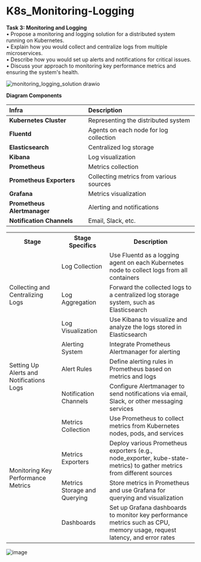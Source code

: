 # K8s_Monitoring-Logging

**Task 3: Monitoring and Logging**  
• Propose a monitoring and logging solution for a distributed system running on Kubernetes.  
• Explain how you would collect and centralize logs from multiple microservices.  
• Describe how you would set up alerts and notifications for critical issues.  
• Discuss your approach to monitoring key performance metrics and ensuring the system's health.  

![monitoring_logging_solution drawio](https://github.com/jaekimandy/K8s_Monitoring-Logging/assets/99704906/82323255-ac9e-4873-8f0b-0596f5f0b47d)


**Diagram Components**  

| **Infra** | **Description** | 
| :---   | :--- | 
| **Kubernetes Cluster** | Representing the distributed system   | 
| **Fluentd** | Agents on each node for log collection   | 
| **Elasticsearch** | Centralized log storage   | 
| **Kibana** | Log visualization   | 
| **Prometheus** | Metrics collection   | 
| **Prometheus Exporters** | Collecting metrics from various sources   | 
| **Grafana** | Metrics visualization   | 
| **Prometheus Alertmanager** | Alerting and notifications   | 
| **Notification Channels** | Email, Slack, etc.   | 


<table>
  <tr>
    <th>Stage </th>
    <th>Stage Specifics</th>
    <th>Description</th>
  </tr>
  <tr>
    <td rowspan="3">Collecting and Centralizing Logs</td>
    <td>Log Collection</td>
    <td>Use Fluentd as a logging agent on each Kubernetes node to collect logs from all containers</td>
  </tr>
  <tr>
    <td>Log Aggregation</td>
    <td>Forward the collected logs to a centralized log storage system, such as Elasticsearch</td>
  </tr>
  <tr>
    <td>Log Visualization</td>
    <td>Use Kibana to visualize and analyze the logs stored in Elasticsearch</td>
  </tr>
  <tr>
    <td rowspan="3">Setting Up Alerts and Notifications Logs</td>
    <td>Alerting System</td>
    <td>Integrate Prometheus Alertmanager for alerting</td>
  </tr>
  <tr>
    <td>Alert Rules</td>
    <td>Define alerting rules in Prometheus based on metrics and logs</td>
  </tr>
  <tr>
    <td>Notification Channels</td>
    <td>Configure Alertmanager to send notifications via email, Slack, or other messaging services</td>
  </tr>
  <tr>
    <td rowspan="4">Monitoring Key Performance Metrics</td>
    <td>Metrics Collection</td>
    <td>Use Prometheus to collect metrics from Kubernetes nodes, pods, and services</td>
  </tr>
  <tr>
    <td>Metrics Exporters</td>
    <td>Deploy various Prometheus exporters (e.g., node_exporter, kube-state-metrics) to gather metrics from different sources</td>
  </tr>
  <tr>
    <td>Metrics Storage and Querying</td>
    <td>Store metrics in Prometheus and use Grafana for querying and visualization</td>
  </tr>
  <tr>
    <td>Dashboards</td>
    <td>Set up Grafana dashboards to monitor key performance metrics such as CPU, memory usage, request latency, and error rates</td>
  </tr>

</table


![image](https://github.com/jaekimandy/K8s_Monitoring-Logging/assets/99704906/da5f287b-9cc0-4e67-a462-8e797b152c32)

